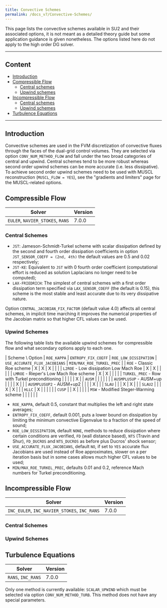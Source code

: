 ```yaml
---
title: Convective Schemes
permalink: /docs_v7/Convective-Schemes/
---
```


This page lists the convective schemes available in SU2 and their associated options, it is not meant as a detailed theory guide but some application guidance is given nonetheless.
The options listed here do not apply to the high order DG solver.

---

## Content ##

- [Introduction](#intro)
- [Compressible Flow](#compressible-flow)
  - [Central schemes](#compressible-central)
  - [Upwind schemes](#compressible-upwind)
- [Incompressible Flow](#incomp-flow)
  - [Central schemes](#incomp-central)
  - [Upwind schemes](#incomp-upwind)
- [Turbulence Equations](#turbulence)

---

## Introduction ##

Convective schemes are used in the FVM discretization of convective fluxes through the faces of the dual-grid control volumes.
They are selected via option `CONV_NUM_METHOD_FLOW` and fall under the two broad categories of central and upwind.
Central schemes tend to be more robust whereas second order upwind schemes can be more accurate (i.e. less dissipative).
To achieve second order upwind schemes need to be used with MUSCL reconstruction (`MUSCL_FLOW = YES`), see the "gradients and limiters" page for the MUSCL-related options.

## Compressible Flow ##

| Solver | Version | 
| --- | --- |
| `EULER`, `NAVIER_STOKES`, `RANS` | 7.0.0 |

### Central Schemes ###

- `JST`: Jameson-Schmidt-Turkel scheme with scalar dissipation defined by the second and fourth order dissipation coefficients in option `JST_SENSOR_COEFF = (2nd, 4th)` the default values are 0.5 and 0.02 respectively;
- `JST-KE`: Equivalent to `JST` with 0 fourth order coefficient (computational effort is reduced as solution Laplacians no longer need to be computed);
- `LAX-FRIEDRICH`: The simplest of central schemes with a first order dissipation term specified via `LAX_SENSOR_COEFF` (the default is 0.15), this scheme is the most stable and least accurate due to its very dissipative nature.

Option `CENTRAL_JACOBIAN_FIX_FACTOR` (default value 4.0) affects all central schemes, in implicit time marching it improves the numerical properties of the Jacobian matrix so that higher CFL values can be used.

### Upwind Schemes ###

The following table lists the available upwind schemes for compressible flow and what secondary options apply to each one.

| Scheme \ Option                                 | `ROE_KAPPA` | `ENTROPY_FIX_COEFF` | `ROE_LOW_DISSIPATION` | `USE_ACCURATE_FLUX_JACOBIANS` | `MIN/MAX_ROE_TURKEL_PREC` |
| `ROE` - Classic Roe scheme                      |      X      |          X          |           X           |                               |                           |
| `L2ROE` - Low dissipation Low Mach Roe          |      X      |          X          |                       |                               |                           |
| `LMROE` - Rieper's Low Mach Roe scheme          |      X      |          X          |                       |                               |                           |
| `TURKEL_PREC` - Row with Turkel preconditioning |             |                     |                       |                               |             X             |
| `AUSM`                                          |             |                     |                       |                               |                           |
| `AUSMPLUSUP` - AUSM+up                          |             |                     |                       |               X               |                           |
| `AUSMPLUSUP2` - AUSM+up2                        |             |                     |                       |               X               |                           |
| `SLAU`                                          |             |                     |           X           |               X               |                           |
| `SLAU2`                                         |             |                     |           X           |               X               |                           |
| `HLLC`                                          |      X      |                     |                       |                               |                           |
| `CUSP`                                          |             |          X          |                       |                               |                           |
| `MSW` - Modified Steger-Warming scheme          |             |                     |                       |                               |                           |

- `ROE_KAPPA`, default 0.5, constant that multiplies the left and right state averages;
- `ENTROPY_FIX_COEFF`, default 0.001, puts a lower bound on dissipation by limiting the minimum convective Eigenvalue to a fraction of the speed of sound;
- `ROE_LOW_DISSIPATION`, default `NONE`, methods to reduce dissipation where certain conditions are verified, `FD` (wall distance based), `NTS` (Travin and Shur), `FD_DUCROS` and `NTS_DUCROS` as before plus Ducros' shock sensor;
- `USE_ACCURATE_FLUX_JACOBIANS`, default `NO`, if set to `YES` accurate flux Jacobians are used instead of Roe approximates, slower on a per iteration basis but in some cases allows much higher CFL values to be used;
- `MIN/MAX_ROE_TURKEL_PREC`, defaults 0.01 and 0.2, reference Mach numbers for Turkel preconditioning.

## Incompressible Flow ##

| Solver | Version | 
| --- | --- |
| `INC_EULER`, `INC_NAVIER_STOKES`, `INC_RANS` | 7.0.0 |

### Central Schemes ###



### Upwind Schemes ###



## Turbulence Equations ##

| Solver | Version | 
| --- | --- |
| `RANS`, `INC_RANS` | 7.0.0 |

Only one method is currently available: `SCALAR_UPWIND` which must be selected via option `CONV_NUM_METHOD_TURB`.
This method does not have any special parameters.

